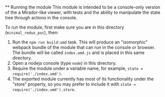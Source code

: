 ** Running the module
This module is intended to be a console-only version of the a Mirador-like viewer, with tests and the ability to manipulate the state tree through actions in the console.

To run the module, first make sure you are in this directory (`minimal_redux_poc`), then:

1. Run the `npm run build:umd` task. This will produce an "isomorphic" webpack bundle of the module that can run in the console or browser. The bundle will be called `index.umd.js` and is placed in this same directory.
2. Open a nodejs console (type `node`) in this directory.
3. Require the module under a variable name, for example, `state = require('./index.umd')`.
4. The exported module currently has most of its functionality under the "store" property, so you may prefer to include it with `state = require('./index.umd').store`.
